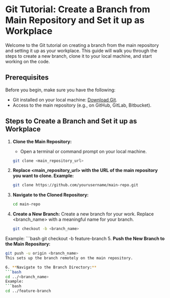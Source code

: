 # Git Tutorial: Create a Branch from Main Repository and Set it up as Workplace

Welcome to the Git tutorial on creating a branch from the main repository and setting it up as your workplace. This guide will walk you through the steps to create a new branch, clone it to your local machine, and start working on the code.

## Prerequisites

Before you begin, make sure you have the following:
- Git installed on your local machine: [Download Git](https://git-scm.com/downloads).
- Access to the main repository (e.g., on GitHub, GitLab, Bitbucket).

## Steps to Create a Branch and Set it up as Workplace

1. **Clone the Main Repository:**
   - Open a terminal or command prompt on your local machine.

   ```bash
   git clone <main_repository_url>
2. **Replace <main_repository_url> with the URL of the main repository you want to clone. Example:**
   ```bash
   git clone https://github.com/yourusername/main-repo.git
   
3. **Navigate to the Cloned Repository:**
   ```bash
   cd main-repo
   
4. **Create a New Branch:**
Create a new branch for your work. Replace <branch_name> with a meaningful name for your branch.
     ```bash
     git checkout -b <branch_name>
Example:
     ```bash
     git checkout -b feature-branch
5. **Push the New Branch to the Main Repository:**
   ```bash
   git push -u origin <branch_name>
This sets up the branch remotely on the main repository.

6. **Navigate to the Branch Directory:**
   ```bash
   cd ../<branch_name>
Example:
   ```bash
   cd ../feature-branch

